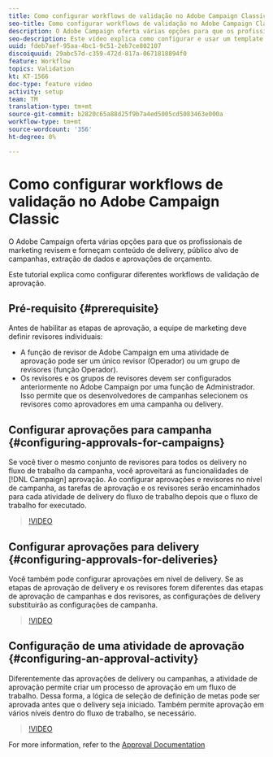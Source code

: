 ```yaml
---
title: Como configurar workflows de validação no Adobe Campaign Classic
seo-title: Como configurar workflows de validação no Adobe Campaign Classic
description: O Adobe Campaign oferta várias opções para que os profissionais de marketing revisem e forneçam conteúdo de delivery, público alvo de campanhas, extração de dados e aprovações de orçamento. Este tutorial explica como configurar diferentes workflows de validação de aprovação.
seo-description: Este vídeo explica como configurar e usar um template do delivery na Campanha ACCAdobe ofertas várias opções para que os profissionais de marketing revisem e forneçam conteúdo de delivery, público alvo de campanhas, extração de dados e aprovações de orçamento. Este tutorial explica como configurar diferentes workflows de validação de aprovação.
uuid: fdeb7aef-95aa-4bc1-9c51-2eb7ce802107
discoiquuid: 29abc57d-c359-472d-817a-0671818894f0
feature: Workflow
topics: Validation
kt: KT-1566
doc-type: feature video
activity: setup
team: TM
translation-type: tm+mt
source-git-commit: b2820c65a88d25f9b7a4ed5005cd5083463e000a
workflow-type: tm+mt
source-wordcount: '356'
ht-degree: 0%

---
```



# Como configurar workflows de validação no Adobe Campaign Classic

O Adobe Campaign oferta várias opções para que os profissionais de marketing revisem e forneçam conteúdo de delivery, público alvo de campanhas, extração de dados e aprovações de orçamento.

Este tutorial explica como configurar diferentes workflows de validação de aprovação.

## Pré-requisito {#prerequisite}

Antes de habilitar as etapas de aprovação, a equipe de marketing deve definir revisores individuais:

* A função de revisor de Adobe Campaign em uma atividade de aprovação pode ser um único revisor (Operador) ou um grupo de revisores (função Operador).
* Os revisores e os grupos de revisores devem ser configurados anteriormente no Adobe Campaign por uma função de Administrador. Isso permite que os desenvolvedores de campanhas selecionem os revisores como aprovadores em uma campanha ou delivery.

## Configurar aprovações para campanha  {#configuring-approvals-for-campaigns}

Se você tiver o mesmo conjunto de revisores para todos os delivery no fluxo de trabalho da campanha, você aproveitará as funcionalidades de [!DNL Campaign] aprovação. Ao configurar aprovações e revisores no nível de campanha, as tarefas de aprovação e os revisores serão encaminhados para cada atividade de delivery do fluxo de trabalho depois que o fluxo de trabalho for executado.

>[!VIDEO](https://video.tv.adobe.com/v/25175?quality=12)

## Configurar aprovações para delivery  {#configuring-approvals-for-deliveries}

Você também pode configurar aprovações em nível de delivery. Se as etapas de aprovação de delivery e os revisores forem diferentes das etapas de aprovação de campanhas e dos revisores, as configurações de delivery substituirão as configurações de campanha.

>[!VIDEO](https://video.tv.adobe.com/v/25176?quality=12)

## Configuração de uma atividade de aprovação  {#configuring-an-approval-activity}

Diferentemente das aprovações de delivery ou campanhas, a atividade de aprovação permite criar um processo de aprovação em um fluxo de trabalho. Dessa forma, a lógica de seleção de definição de metas pode ser aprovada antes que o delivery seja iniciado. Também permite aprovação em vários níveis dentro do fluxo de trabalho, se necessário.

>[!VIDEO](https://video.tv.adobe.com/v/25174?quality=12)

For more information, refer to the [Approval Documentation](https://docs.adobe.com/help/en/campaign-classic/using/automating-with-workflows/flow-control-activities/approval.html)
